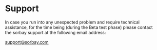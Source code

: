 # Support

In case you run into any unexpected problem and require technical assistance,
for the time being (during the Beta test phase) please contact the sorbay 
support at the following email address:

[support@sorbay.com](mailto:support@sorbay.com)

